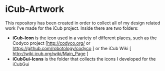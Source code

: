 iCub-Artwork
=========

This repository has been created in order to collect all of my design related work I've made for the iCub project. Inside there are two folders:


- **iCub-Icon** is the icon used in a variety of different places, such as the Codyco project [http://codyco.org/ or https://github.com/robotology/codyco ] or the iCub Wiki [ http://wiki.icub.org/wiki/Main_Page ]
- **iCubGui-Icons** is the folder that collects the icons I developed for the iCubGui
